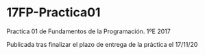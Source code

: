 # 17FP-Practica01
Practica 01 de Fundamentos de la Programación. 1ºE 2017

Publicada tras finalizar el plazo de entrega de la práctica el 17/11/20
